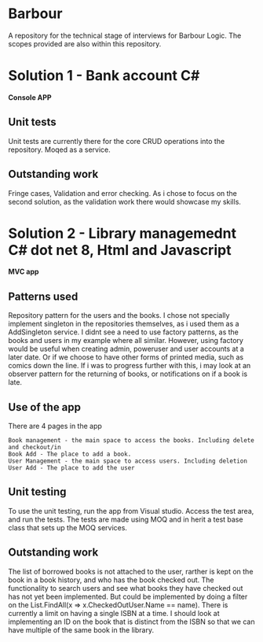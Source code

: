 # Barbour
 A repository for the technical stage of interviews for Barbour Logic. The scopes provided are also within this repository.

# Solution 1 - Bank account C#
**Console APP**
## Unit tests
 Unit tests are currently there for the core CRUD operations into the repository. Moqed as a service.

## Outstanding work
Fringe cases, Validation and error checking. As i chose to focus on the second solution, as the validation work there would showcase my skills.

# Solution 2 - Library managemednt C# dot net 8, Html and Javascript
**MVC app**
## Patterns used
Repository pattern for the users and the books.
I chose not specially implement singleton in the repositories themselves, as i used them as a AddSingleton service.
I didnt see a need to use factory patterns, as the books and users in my example where all similar. However, using factory would be useful when creating admin, poweruser and user accounts at a later date. Or if we choose to have other forms of printed media, such as comics down the line.
If i was to progress further with this, i may look at an observer pattern for the returning of books, or notifications on if a book is late.

## Use of the app
There are 4 pages in the app
```
Book management - the main space to access the books. Including delete and checkout/in
Book Add - The place to add a book.
User Management - the main space to access users. Including deletion
User Add - The place to add the user
```

## Unit testing
To use the unit testing, run the app from Visual studio. Access the test area, and run the tests. The tests are made using MOQ and in herit a test base class that sets up the MOQ services. 

## Outstanding work
The list of borrowed books is not attached to the user, rarther is kept on the book in a book history, and who has the book checked out. The functionality to search users and see what books they have checked out has not yet been implemented. But could be implemented by doing a filter on the List<Books>.FindAll(x => x.CheckedOutUser.Name == name).
There is currently a limit on having a single ISBN at a time. I should look at implementing an ID on the book that is distinct from the ISBN so that we can have multiple of the same book in the library.

